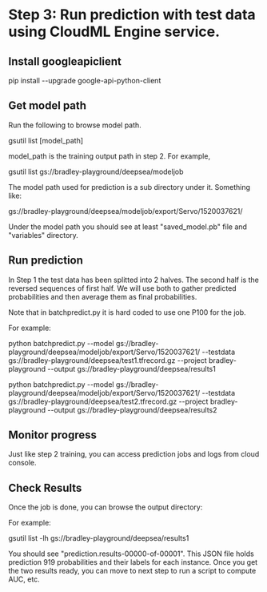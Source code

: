 # Step 3: Run prediction with test data using CloudML Engine service.

## Install googleapiclient

pip install --upgrade google-api-python-client


## Get model path

Run the following to browse model path.

gsutil list [model_path]

model_path is the training output path in step 2. For example, 

gsutil list  gs://bradley-playground/deepsea/modeljob

The model path used for prediction is a sub directory under it. Something like:

gs://bradley-playground/deepsea/modeljob/export/Servo/1520037621/

Under the model path you should see at least "saved_model.pb" file and "variables" directory.


## Run prediction


In Step 1 the test data has been splitted into 2 halves. The second half is the reversed
sequences of first half. We will use both to gather predicted probabilities and then
average them as final probabilities.

Note that in batchpredict.py it is hard coded to use one P100 for the job.

For example:

python batchpredict.py --model gs://bradley-playground/deepsea/modeljob/export/Servo/1520037621/ --testdata gs://bradley-playground/deepsea/test1.tfrecord.gz --project bradley-playground --output gs://bradley-playground/deepsea/results1

python batchpredict.py --model gs://bradley-playground/deepsea/modeljob/export/Servo/1520037621/ --testdata gs://bradley-playground/deepsea/test2.tfrecord.gz --project bradley-playground --output gs://bradley-playground/deepsea/results2


## Monitor progress

Just like step 2 training, you can access prediction jobs and logs from cloud console.


## Check Results

Once the job is done, you can browse the output directory:

For example:

gsutil list -lh gs://bradley-playground/deepsea/results1

You should see "prediction.results-00000-of-00001". This JSON file holds prediction 919
probabilities and their labels for each instance. Once you get the two results ready,
you can move to next step to run a script to compute AUC, etc.

